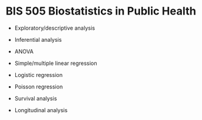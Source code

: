 # BIS 505 Biostatistics in Public Health 

- Exploratory/descriptive analysis

- Inferential analysis

- ANOVA

- Simple/multiple linear regression

- Logistic regression

- Poisson regression

- Survival analysis

- Longitudinal analysis
